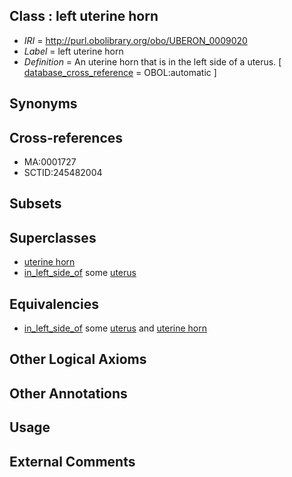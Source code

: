 
## Class : left uterine horn

 * *IRI* = http://purl.obolibrary.org/obo/UBERON_0009020
 * *Label* = left uterine horn
 * *Definition* = An uterine horn that is in the left side of a uterus. [ [database_cross_reference](../../ef/oboInOwl#hasDbXref.md) = OBOL:automatic ]

## Synonyms


## Cross-references

 * MA:0001727
 * SCTID:245482004

## Subsets


## Superclasses

 * [uterine horn](../../UBERON/47/UBERON_0002247.md)
 * [in_left_side_of](../../BSPO/20/BSPO_0000120.md) some [uterus](../../UBERON/95/UBERON_0000995.md)

## Equivalencies

 * [in_left_side_of](../../BSPO/20/BSPO_0000120.md) some [uterus](../../UBERON/95/UBERON_0000995.md) and [uterine horn](../../UBERON/47/UBERON_0002247.md)

## Other Logical Axioms


## Other Annotations


## Usage


## External Comments

